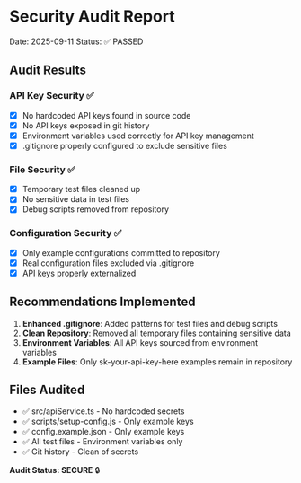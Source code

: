 # Security Audit Report

Date: 2025-09-11
Status: ✅ PASSED

## Audit Results

### API Key Security ✅
- [x] No hardcoded API keys found in source code
- [x] No API keys exposed in git history
- [x] Environment variables used correctly for API key management
- [x] .gitignore properly configured to exclude sensitive files

### File Security ✅
- [x] Temporary test files cleaned up
- [x] No sensitive data in test files
- [x] Debug scripts removed from repository

### Configuration Security ✅
- [x] Only example configurations committed to repository
- [x] Real configuration files excluded via .gitignore
- [x] API keys properly externalized

## Recommendations Implemented

1. **Enhanced .gitignore**: Added patterns for test files and debug scripts
2. **Clean Repository**: Removed all temporary files containing sensitive data
3. **Environment Variables**: All API keys sourced from environment variables
4. **Example Files**: Only sk-your-api-key-here examples remain in repository

## Files Audited
- ✅ src/apiService.ts - No hardcoded secrets
- ✅ scripts/setup-config.js - Only example keys
- ✅ config.example.json - Only example keys
- ✅ All test files - Environment variables only
- ✅ Git history - Clean of secrets

**Audit Status: SECURE** 🔒